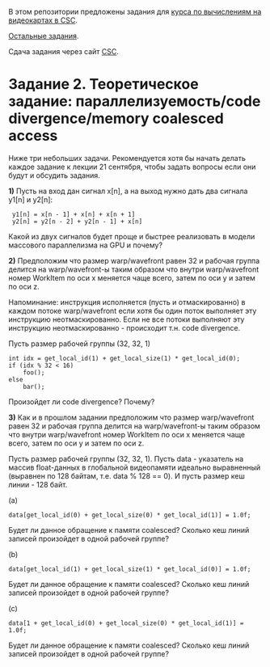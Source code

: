 В этом репозитории предложены задания для [курса по вычислениям на видеокартах в CSC](https://compscicenter.ru/courses/video_cards_computation/2020-autumn/).

[Остальные задания](https://github.com/GPGPUCourse/GPGPUTasks2020/).

Сдача задания через сайт [CSC](https://compscicenter.ru/).

# Задание 2. Теоретическое задание: параллелизуемость/code divergence/memory coalesced access

Ниже три небольших задачи. Рекомендуется хотя бы начать делать каждое задание к лекции 21 сентября, чтобы задать вопросы если они будут и обсудить задания.

**1)** Пусть на вход дан сигнал x[n], а на выход нужно дать два сигнала y1[n] и y2[n]:

```
 y1[n] = x[n - 1] + x[n] + x[n + 1]
 y2[n] = y2[n - 2] + y2[n - 1] + x[n]
```

Какой из двух сигналов будет проще и быстрее реализовать в модели массового параллелизма на GPU и почему?

**2)** Предположим что размер warp/wavefront равен 32 и рабочая группа делится
 на warp/wavefront-ы таким образом что внутри warp/wavefront
 номер WorkItem по оси x меняется чаще всего, затем по оси y и затем по оси z.

Напоминание: инструкция исполняется (пусть и отмаскированно) в каждом потоке warp/wavefront если хотя бы один поток выполняет эту инструкцию неотмаскированно. Если не все потоки выполняют эту инструкцию неотмаскированно - происходит т.н. code divergence.

Пусть размер рабочей группы (32, 32, 1)

```
int idx = get_local_id(1) + get_local_size(1) * get_local_id(0);
if (idx % 32 < 16)
    foo();
else
    bar();
```

Произойдет ли code divergence? Почему?

**3)** Как и в прошлом задании предположим что размер warp/wavefront равен 32 и рабочая группа делится
 на warp/wavefront-ы таким образом что внутри warp/wavefront
 номер WorkItem по оси x меняется чаще всего, затем по оси y и затем по оси z.

Пусть размер рабочей группы (32, 32, 1).
Пусть data - указатель на массив float-данных в глобальной видеопамяти идеально выравненный (выравнен по 128 байтам, т.е. data % 128 == 0). И пусть размер кеш линии - 128 байт.

(a)
```
data[get_local_id(0) + get_local_size(0) * get_local_id(1)] = 1.0f;
```

Будет ли данное обращение к памяти coalesced? Сколько кеш линий записей произойдет в одной рабочей группе?

(b)
```
data[get_local_id(1) + get_local_size(1) * get_local_id(0)] = 1.0f;
```

Будет ли данное обращение к памяти coalesced? Сколько кеш линий записей произойдет в одной рабочей группе?

(c)
```
data[1 + get_local_id(0) + get_local_size(0) * get_local_id(1)] = 1.0f;
```

Будет ли данное обращение к памяти coalesced? Сколько кеш линий записей произойдет в одной рабочей группе?
